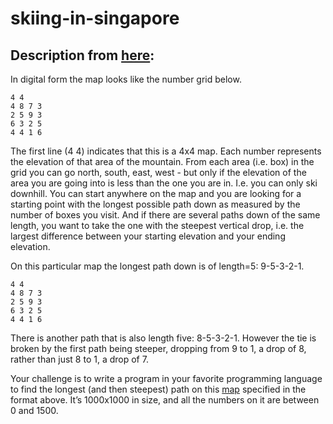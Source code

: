 # skiing-in-singapore

## Description from [here](http://geeks.redmart.com/2015/01/07/skiing-in-singapore-a-coding-diversion/):

In digital form the map looks like the number grid below.

    4 4 
    4 8 7 3 
    2 5 9 3 
    6 3 2 5 
    4 4 1 6

The first line (4 4) indicates that this is a 4x4 map. Each number represents the elevation of that area of the mountain. From each area (i.e. box) in the grid you can go north, south, east, west - but only if the elevation of the area you are going into is less than the one you are in. I.e. you can only ski downhill. You can start anywhere on the map and you are looking for a starting point with the longest possible path down as measured by the number of boxes you visit. And if there are several paths down of the same length, you want to take the one with the steepest vertical drop, i.e. the largest difference between your starting elevation and your ending elevation.

On this particular map the longest path down is of length=5: 9-5-3-2-1.

    4 4 
    4 8 7 3 
    2 5 9 3 
    6 3 2 5 
    4 4 1 6

There is another path that is also length five: 8-5-3-2-1. However the tie is broken by the first path being steeper, dropping from 9 to 1, a drop of 8, rather than just 8 to 1, a drop of 7.

Your challenge is to write a program in your favorite programming language to find the longest (and then steepest) path on this [map](http://s3-ap-southeast-1.amazonaws.com/geeks.redmart.com/coding-problems/map.txt) specified in the format above. It’s 1000x1000 in size, and all the numbers on it are between 0 and 1500.
